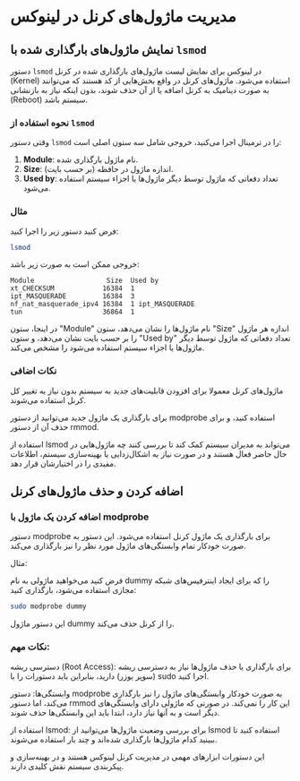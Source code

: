 # مدیریت ماژول‌های کرنل در لینوکس

## نمایش ماژول‌های بارگذاری شده با `lsmod`
دستور `lsmod` در لینوکس برای نمایش لیست ماژول‌های بارگذاری شده در کرنل (Kernel) استفاده می‌شود. ماژول‌های کرنل در واقع بخش‌هایی از کد هستند که می‌توانند به صورت دینامیک به کرنل اضافه یا از آن حذف شوند، بدون اینکه نیاز به بازنشانی (Reboot) سیستم باشد.

### نحوه استفاده از `lsmod`
وقتی دستور `lsmod` را در ترمینال اجرا می‌کنید، خروجی شامل سه ستون اصلی است:

1. **Module**: نام ماژول بارگذاری شده.
2. **Size**: اندازه ماژول در حافظه (بر حسب بایت).
3. **Used by**: تعداد دفعاتی که ماژول توسط دیگر ماژول‌ها یا اجزاء سیستم استفاده می‌شود.

### مثال
فرض کنید دستور زیر را اجرا کنید:
```bash
lsmod
```
خروجی ممکن است به صورت زیر باشد:

```vbnet
Module                  Size  Used by
xt_CHECKSUM            16384  1
ipt_MASQUERADE         16384  3
nf_nat_masquerade_ipv4 16384  1 ipt_MASQUERADE
tun                    36864  1
```

در اینجا، ستون "Module" نام ماژول‌ها را نشان می‌دهد، ستون "Size" اندازه هر ماژول را بر حسب بایت نشان می‌دهد، و ستون "Used by" تعداد دفعاتی که ماژول توسط دیگر ماژول‌ها یا اجزاء سیستم استفاده می‌شود را مشخص می‌کند.


### نکات اضافی
ماژول‌های کرنل معمولا برای افزودن قابلیت‌های جدید به سیستم بدون نیاز به تغییر کل کرنل استفاده می‌شوند.

برای بارگذاری یک ماژول جدید می‌توانید از دستور modprobe استفاده کنید، و برای حذف آن از دستور rmmod.

استفاده از lsmod می‌تواند به مدیران سیستم کمک کند تا بررسی کنند چه ماژول‌هایی در حال حاضر فعال هستند و در صورت نیاز به اشکال‌زدایی یا بهینه‌سازی سیستم، اطلاعات مفیدی را در اختیارشان قرار دهد.

## اضافه کردن و حذف ماژول‌های کرنل

### اضافه کردن یک ماژول با modprobe


دستور modprobe برای بارگذاری یک ماژول کرنل استفاده می‌شود. این دستور به صورت خودکار تمام وابستگی‌های ماژول مورد نظر را نیز بارگذاری می‌کند.

مثال:

فرض کنید می‌خواهید ماژولی به نام dummy را که برای ایجاد اینترفیس‌های شبکه مجازی استفاده می‌شود، بارگذاری کنید:

```bash
sudo modprobe dummy
```
این دستور ماژول dummy را از کرنل حذف می‌کند.


### نکات مهم:

دسترسی ریشه (Root Access): برای بارگذاری یا حذف ماژول‌ها نیاز به دسترسی ریشه (سوپر یوزر) دارید، بنابراین باید دستورات را با sudo اجرا کنید.

وابستگی‌ها: دستور modprobe به صورت خودکار وابستگی‌های ماژول را نیز بارگذاری می‌کند، اما دستور rmmod این کار را نمی‌کند. در صورتی که ماژولی دارای وابستگی‌های دیگر است و به آنها نیاز دارد، ابتدا باید این وابستگی‌ها حذف شوند.

استفاده از lsmod: برای بررسی وضعیت ماژول‌ها می‌توانید از lsmod استفاده کنید تا ببینید کدام ماژول‌ها بارگذاری شده‌اند و چند بار استفاده می‌شوند.

این دستورات ابزارهای مهمی در مدیریت کرنل لینوکس هستند و در بهینه‌سازی و پیکربندی سیستم نقش کلیدی دارند.







